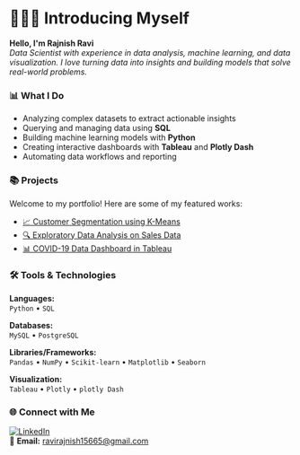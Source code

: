 # 🙋🏻‍♂️ Introducing Myself  

**Hello, I'm Rajnish Ravi**  
*Data Scientist with experience in data analysis, machine learning, and data visualization. I love turning data into insights and building models that solve real-world problems.*


### 📊 What I Do

- Analyzing complex datasets to extract actionable insights  
- Querying and managing data using **SQL**  
- Building machine learning models with **Python**  
- Creating interactive dashboards with **Tableau** and **Plotly Dash**  
- Automating data workflows and reporting  


### 📚 Projects  

Welcome to my portfolio! Here are some of my featured works:

- [📈 Customer Segmentation using K-Means](https://github.com/rajnishravi/customer-segmentation)
- [🔍 Exploratory Data Analysis on Sales Data](https://github.com/rajnishravi/sales-eda)
- [📊 COVID-19 Data Dashboard in Tableau](https://public.tableau.com/app/profile/rajnishravi/viz/COVIDDashboard/MainDashboard)


### 🛠️ Tools & Technologies  

**Languages:**  
`Python` • `SQL` 

**Databases:**  
`MySQL` • `PostgreSQL`

**Libraries/Frameworks:**  
`Pandas` • `NumPy` • `Scikit-learn` • `Matplotlib` • `Seaborn`

**Visualization:**  
`Tableau` • `Plotly` • `plotly Dash`


### 🌐 Connect with Me  

[![LinkedIn](https://img.shields.io/badge/-LinkedIn-blue?style=flat&logo=linkedin)](https://www.linkedin.com/in/rajnish15/)  
📧 **Email:** [ravirajnish15665@gmail.com](mailto:ravirajnish15665@gamil.com)
